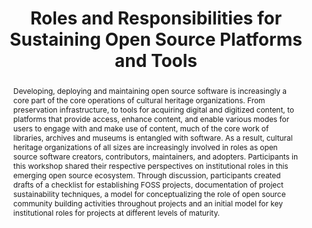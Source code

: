 ---
abstract: Developing, deploying and maintaining open source software is increasingly
  a core part of the core operations of cultural heritage organizations. From preservation
  infrastructure, to tools for acquiring digital and digitized content, to platforms
  that provide access, enhance content, and enable various modes for users to engage
  with and make use of content, much of the core work of libraries, archives and museums
  is entangled with software. As a result, cultural heritage organizations of all
  sizes are increasingly involved in roles as open source software creators, contributors,
  maintainers, and adopters. Participants in this workshop shared their respective
  perspectives on institutional roles in this emerging open source ecosystem. Through
  discussion, participants created drafts of a checklist for establishing FOSS projects,
  documentation of project sustainability techniques, a model for conceptualizing
  the role of open source community building activities throughout projects and an
  initial model for key institutional roles for projects at different levels of maturity.
creators:
- Owens, Trevor
- Wilson, Carl
date: null
document_url: https://services.phaidra.univie.ac.at/api/object/o:429624/download
grand_parent: iPRES
institutions: []
keywords:
- foss
- sustainability
- institutional roles
landing_page_url: https://phaidra.univie.ac.at/o:429624
language: eng
layout: publication
license: CC BY 4.0 International
notes_url: null
parent: iPRES 2015
presentation_url: null
publication_type: paper
size: 575369
source_name: iPRES
title: Roles and Responsibilities for Sustaining Open Source Platforms and Tools
year: 2015
---